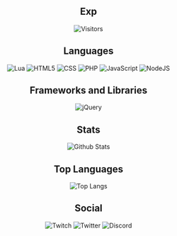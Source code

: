 <!--
**ExpMero/ExpMero** is a ✨ _special_ ✨ repository because its `README.md` (this file) appears on your GitHub profile.

Here are some ideas to get you started:

- 🔭 I’m currently working on ...
- 🌱 I’m currently learning ...
- 👯 I’m looking to collaborate on ...
- 🤔 I’m looking for help with ...
- 💬 Ask me about ...
- 📫 How to reach me: ...
- 😄 Pronouns: ...
- ⚡ Fun fact: ...
-->



<h2 align="center">Exp</h2>

<p align="center">
  <img alt="Visitors" src="https://visitor-badge.laobi.icu/badge?page_id=ExpMero.ExpMero">
</p>

<h2 align="center">Languages</h2>

<p align="center">
  <img alt="Lua" src="https://img.shields.io/badge/lua-%232C2D72.svg?style=for-the-badge&logo=lua&logoColor=white">
  <img alt="HTML5" src="https://img.shields.io/badge/html5-%23E34F26.svg?style=for-the-badge&logo=html5&logoColor=white"/>
  <img alt="CSS" src="https://img.shields.io/badge/css3-%231572B6.svg?style=for-the-badge&logo=css3&logoColor=white">
  <img alt="PHP" src="https://img.shields.io/badge/php-%23777BB4.svg?style=for-the-badge&logo=php&logoColor=white">
   <img alt="JavaScript" src="https://img.shields.io/badge/javascript-%23323330.svg?style=for-the-badge&logo=javascript&logoColor=%23F7DF1E"/>
  <img alt="NodeJS" src="https://img.shields.io/badge/node.js-%2343853D.svg?style=for-the-badge&logo=node-dot-js&logoColor=white"/>
</p>

<h2 align="center">Frameworks and Libraries</h2>

<p align="center">
  <img alt="jQuery" src="https://img.shields.io/badge/jquery-%230769AD.svg?style=for-the-badge&logo=jquery&logoColor=white"/>
</p>


<h2 align="center">Stats</h2>

<p align="center">
  <img alt="Github Stats" src="https://github-readme-stats.vercel.app/api?username=ExpMero&show_icons=true&theme=dark">
</p>

<h2 align="center">Top Languages</h2>

<p align="center">
  <img alt="Top Langs" src="https://github-readme-stats.vercel.app/api/top-langs/?username=ExpMero&theme=dark">
</p>


<h2 align="center">Social</h2>

<p align="center">
  
<img alt="Twitch" src="https://img.shields.io/badge/i_8xp%239146FF.svg?style=for-the-badge&logo=Twitch&logoColor=white"/>
<img alt="Twitter" src="https://img.shields.io/badge/i_8xp-%231DA1F2.svg?style=for-the-badge&logo=Twitter&logoColor=white"/>
<img alt="Discord" src="https://img.shields.io/badge/8xp-%237289DA.svg?style=for-the-badge&logo=discord&logoColor=white"/>
</p>



 
